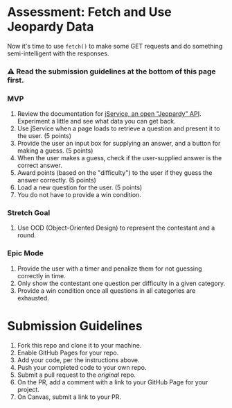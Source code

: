 # Assessment: Fetch and Use Jeopardy Data

Now it's time to use `fetch()` to make some GET requests and do something semi-intelligent with the responses. 

### :warning: Read the submission guidelines at the bottom of this page first.

### MVP

1. Review the documentation for [jService, an open "Jeopardy" API](http://jservice.io/). Experiment a little and see what data you can get back.
2. Use jService when a page loads to retrieve a question and present it to the user. (5 points)
3. Provide the user an input box for supplying an answer, and a button for making a guess. (5 points)
4. When the user makes a guess, check if the user-supplied answer is the correct answer.
5. Award points (based on the "difficulty") to the user if they guess the answer correctly. (5 points)
6. Load a new question for the user. (5 points)
7. You do not have to provide a win condition.

### Stretch Goal
1. Use OOD (Object-Oriented Design) to represent the contestant and a round.

### Epic Mode
1. Provide the user with a timer and penalize them for not guessing correctly in time.
2. Only show the contestant one question per difficulty in a given category.
3. Provide a win condition once all questions in all categories are exhausted.

# Submission Guidelines
1. Fork this repo and clone it to your machine.
2. Enable GitHub Pages for your repo.
3. Add your code, per the instructions above.
4. Push your completed code to your own repo.
5. Submit a pull request to the *original* repo.
6. On the PR, add a comment with a link to your GitHub Page for your project.
7. On Canvas, submit a link to your PR.
